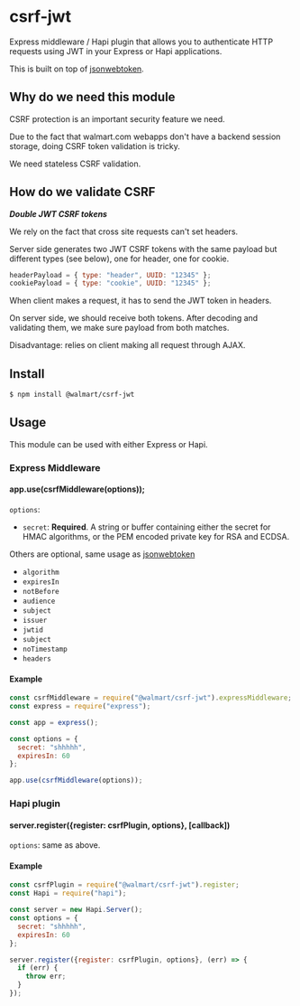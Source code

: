 # csrf-jwt

Express middleware / Hapi plugin that allows you to authenticate HTTP requests using JWT in your Express or Hapi applications.

This is built on top of [jsonwebtoken](https://github.com/auth0/node-jsonwebtoken).

## Why do we need this module

CSRF protection is an important security feature we need.

Due to the fact that walmart.com webapps don't have a backend session storage, doing CSRF token validation is tricky.

We need stateless CSRF validation.

## How do we validate CSRF

***Double JWT CSRF tokens***

We rely on the fact that cross site requests can't set headers.

Server side generates two JWT CSRF tokens with the same payload but different types (see below), one for header, one for cookie.

```js
headerPayload = { type: "header", UUID: "12345" };
cookiePayload = { type: "cookie", UUID: "12345" };
```

When client makes a request, it has to send the JWT token in headers.

On server side, we should receive both tokens. After decoding and validating them, we make sure payload from both matches.

Disadvantage: relies on client making all request through AJAX.

## Install

```bash
$ npm install @walmart/csrf-jwt
```

## Usage

This module can be used with either Express or Hapi.

### Express Middleware

#### app.use(csrfMiddleware(options));

`options`:

* `secret`: **Required**. A string or buffer containing either the secret for HMAC algorithms, or the PEM encoded private key for RSA and ECDSA.

Others are optional, same usage as [jsonwebtoken](https://github.com/auth0/node-jsonwebtoken/blob/master/README.md#usage)

* `algorithm`
* `expiresIn`
* `notBefore`
* `audience`
* `subject`
* `issuer`
* `jwtid`
* `subject`
* `noTimestamp`
* `headers`

#### Example

```js
const csrfMiddleware = require("@walmart/csrf-jwt").expressMiddleware;
const express = require("express");

const app = express();

const options = {
  secret: "shhhhh",
  expiresIn: 60
};

app.use(csrfMiddleware(options));
```

### Hapi plugin

#### server.register({register: csrfPlugin, options}, [callback])

`options`: same as above.

#### Example

```js
const csrfPlugin = require("@walmart/csrf-jwt").register;
const Hapi = require("hapi");

const server = new Hapi.Server();
const options = {
  secret: "shhhhh",
  expiresIn: 60
};

server.register({register: csrfPlugin, options}, (err) => {
  if (err) {
    throw err;
  }
});
```
